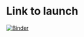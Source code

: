 # Link to launch

[![Binder](https://mybinder.org/badge_logo.svg)](https://mybinder.org/v2/gh/TheZetner/cases/master?urlpath=shiny/R)

